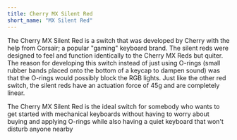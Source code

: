 ```yaml
---
title: Cherry MX Silent Red
short_name: "MX Silent Red"
---
```


The Cherry MX Silent Red is a switch that was developed by Cherry with the help from Corsair; a popular "gaming" keyboard brand. The silent reds were designed to feel and function identically to the Cherry MX Reds but quiter. The reason for developing this switch instead of just using O-rings (small rubber bands placed onto the bottom of a keycap to dampen sound) was that the O-rings would possibly block the RGB lights. Just like the other red switch, the silent reds have an actuation force of 45g and are completely linear.

The Cherry MX Silent Red is the ideal switch for somebody who wants to get started with mechanical keyboards without having to worry about buying and applying O-rings while also having a quiet keyboard that won't disturb anyone nearby
